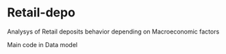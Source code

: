 # Retail-depo

Analysys of Retail deposits behavior depending on Macroeconomic factors

Main code in Data model
